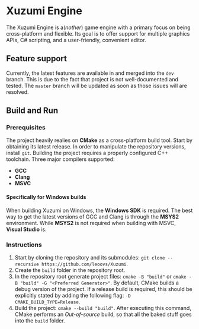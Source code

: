# Xuzumi Engine

The Xuzumi Engine is a(_nother_) game engine with a primary focus on being
cross-platform and flexible. Its goal is to offer support for multiple graphics
APIs, C# scripting, and a user-friendly, convenient editor.

## Feature support

Currently, the latest features are available in and merged into the `dev` branch.
This is due to the fact that project is not well-documented and tested.
The `master` branch will be updated as soon as those issues will are resolved.

## Build and Run
### Prerequisites 

The project heavily realies on __CMake__ as a cross-platform build tool.
Start by obtaining its latest release.
In order to manipulate the repository versions, install `git`.
Building the project requires a properly configured C++ toolchain.
Three major compilers supported:

- __GCC__
- __Clang__
- __MSVC__

#### Specifically for Windows builds

When building Xuzumi on Windows, the __Windows SDK__ is required.
The best way to get the latest versions of GCC and Clang is through the __MSYS2__
environment. While __MSYS2__ is not required when building with MSVC,
__Visual Studio__ is.

### Instructions

1. Start by cloning the repository and its submodules: `git clone --recursive
https://github.com/leoovs/Xuzumi`.
2. Create the `build` folder in the repository root.
3. In the repository root generate project files: `cmake -B "build"` or `cmake -B
"build" -G "<Preferred Generator>"`. By default, CMake builds a debug version
of the project. If a release build is required, this should be explicitly stated
by adding the following flag: `-D CMAKE_BUILD_TYPE=Release`.
4. Build the project: `cmake --build "build"`. After executing this command,
CMake performs an _Out-of-source_ build, so that all the baked stuff goes into
the `build` folder.